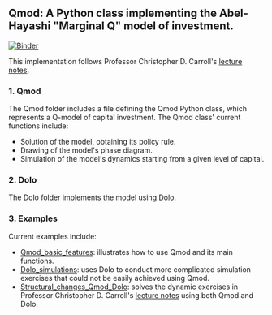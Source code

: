 ## Qmod: A Python class implementing the Abel-Hayashi "Marginal Q" model of investment.

[![Binder](https://mybinder.org/badge_logo.svg)](https://mybinder.org/v2/gh/Mv77/Q_Investment/master)

This implementation follows Professor Christopher D. Carroll's [lecture notes](http://www.econ2.jhu.edu/people/ccarroll/public/lecturenotes/Investment/qModel/).

### 1. Qmod

The Qmod folder includes a file defining the Qmod Python class, which represents a Q-model of capital investment. The Qmod class' current functions include:
- Solution of the model, obtaining its policy rule.
- Drawing of the model's phase diagram.
- Simulation of the model's dynamics starting from a given level of capital.

### 2. Dolo

The Dolo folder implements the model using [Dolo](https://dolo.readthedocs.io/en/latest/#).

### 3. Examples

Current examples include:
- [Qmod_basic_features](https://github.com/Mv77/Q_Investment/blob/master/Examples/Qmod_basic_features.ipynb): illustrates how to use Qmod and its main functions.
- [Dolo_simulations](https://github.com/Mv77/Q_Investment/blob/master/Examples/Dolo_simulations.ipynb): uses Dolo to conduct more complicated simulation exercises that could not be easily achieved using Qmod.
- [Structural_changes_Qmod_Dolo](https://github.com/Mv77/Q_Investment/blob/master/Examples/Structural_changes_Qmod_Dolo.ipynb): solves the dynamic exercises in Professor Christopher D. Carroll's [lecture notes](http://www.econ2.jhu.edu/people/ccarroll/public/lecturenotes/Investment/qModel/) using both Qmod and Dolo.
